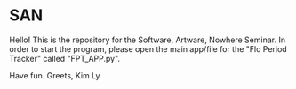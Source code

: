 # SAN
Hello!
This is the repository for the Software, Artware, Nowhere Seminar.
In order to start the program, please open the main app/file for the "Flo Period Tracker" called "FPT_APP.py".

Have fun.
Greets,
Kim Ly
